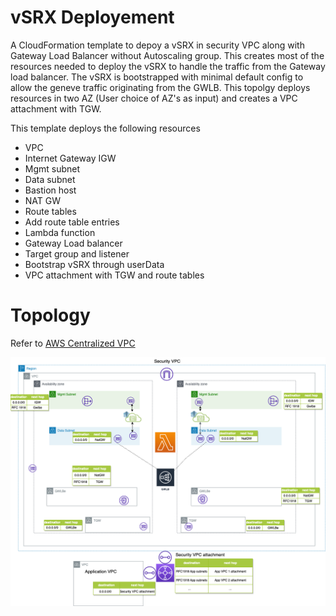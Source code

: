 # vSRX Deployement

A CloudFormation template to depoy a vSRX in security VPC along with Gateway Load Balancer without Autoscaling group. This creates most of the resources needed to deploy the vSRX to handle the traffic from the Gateway load balancer. The vSRX is bootstrapped with minimal default config to allow the geneve traffic originating from the GWLB. This topolgy deploys resources in two AZ (User choice of AZ's as input) and creates a VPC attachment with TGW.

This template deploys the following resources

* VPC
* Internet Gateway IGW
* Mgmt subnet
* Data subnet
* Bastion host
* NAT GW
* Route tables
* Add route table entries
* Lambda function
* Gateway Load balancer
* Target group and listener
* Bootstrap vSRX through userData
* VPC attachment with TGW and route tables

# Topology

Refer to [AWS Centralized VPC](https://aws.amazon.com/blogs/networking-and-content-delivery/centralized-inspection-architecture-with-aws-gateway-load-balancer-and-aws-transit-gateway/)

![Alt text](vsrx_aws_gwlb_security_no_asg_az_ns_ew.png?raw=true "Topology")